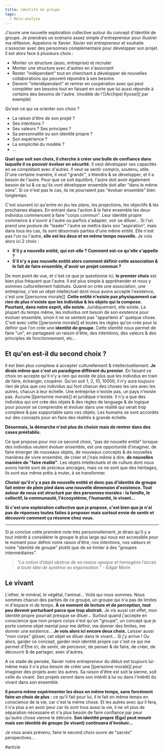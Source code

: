 ```yaml
---
title: identité de groupe
tags:
  - Meta-analyse
---
```

J'ouvre une nouvelle exploration collective autour du concept d'identité de groupe. Je prendrais un scénario assez simple d'entrepreneur pour illustrer ma réflexion.
Appelons-le Xavier. Xavier est entrepreneur et souhaite s'associer avec des personnes complémentaire pour développer son projet. Il est alors face à plusieurs choix :
- Monter un structure (asso, entreprise) et recruter
- Monter une structure avec d'autres en s'associant
- Rester "indépendant" tout en cherchant à développer de nouvelles collaborations qui peuvent répondre à ses besoins
- Devenir "interdépendant" et rentrer en coopération avec qui peut compléter ses besoins tout en faisant en sorte que lui aussi réponde à certains des besoins de l'autre. (modèle de l'[[Archipel Kyosei]] par exemple)

Qu'est-ce qui va orienter son choix ?
- La raison d'être de son projet ?
- Ses intentions ?
- Ses valeurs ? Ses principes ?
- Sa personnalité ou son identité propre ?
- Son expérience ?
- La simplicitié du modèle ?
- ...

**Quel que soit son choix, il cherche à créer une bulle de confiance dans laquelle il va pouvoir évoluer en sécurité.** Il veut développer ses capacités en se complétant avec d'autres. Il veut se sentir compris, soutenu, utile. D'une certaine manière, il veut "grandir", s'étendre & se développer, et il a besoin de l'autre. Pour que ce soit équilibré, l'autre doit avoir également besoin de lui & ce qu'ils vont développer ensemble doit aller "dans le même sens". Si ce n'est pas le cas, ils ne pourraient pas "évoluer ensemble" bien longtemps.

C'est souvent ici qu'entre en jeu les plans, les projections, les objectifs & les prochaines étapes. En entrant dans l'action & le faire ensemble les deux individus commencent à faire "corps commun". Leur identité propre commence à s'ouvrir à l'autre ou parfois s'adapter, voir se dilluer... Si l'un prend une posture de "leader" l'autre se mettra dans son "aspiration", mais dans tous les cas, ils sont désormais parties d'une même entité. Elle n'est pas l'un ou l'autre, **elle est les deux et en même temps nouvelle.**
Je vois alors ici 2 choix :
- **S'il y a nouvelle entité, qui est-elle ? Comment est-ce qu'elle s'appelle ?**
- **S'il n'y a pas nouvelle entité alors comment définir cette association & le fait de faire ensemble, d'avoir un projet commun ?**

De mon point de vue, et c'est ce que je questionne ici, **le premier choix** est bien plus fréquent que l'autre. Il est plus simple à appréhender et nous y sommes culturellement habitués. Quand on crée une association, une entreprise, c'est un objet intellectuel dont nous avons accepté l'existence, c'est une [[personne morale]]. **Cette entité n'existe pas physiquement car rien de plus n'existe que les individus & les objets qui la compose. Pourtant, dans notre esprit, elle existe.** Juridiquement, elle existe. La plupart du temps même, les individus ont besoin de son existence pour évoluer ensemble, sinon il ne se sentent pas "appartenir à" quelque chose. 
C'est avec cette [[personne morale]] et toutes les règles qu'on crée pour la définir que l'on crée une **identité de groupe**. Cette identité nous permet de faire "un", en partageant un raison d'être, des intentions, des valeurs & des principles de fonctionnement, etc...

## Et qu'en est-il du second choix ?
Il est bien plus complexe à accepter culturellement & intellectuellement. **Je dirais même que c'est un paradigme différent du premier**. En faisant ce choix on accepte qu'il n'y a rien qui existe de plus que les individus en train de faire, échanger, coopérer. Qu'on soit 1, 2, 10, 10000, il n'y aura toujours rien de plus que ces individus qui font chacun des choses les uns avec les autres, chacun à leur échelle. Une entreprise n'existe pas, un pays n'existe pas. Aucune [[personne morale]] et juridique n'existe. Il n'y a que des individus qui ont crée des objets & des règles de language & de logique pour pouvoir se comprendre et évoluer dans une réalité qui serait trop complexe & pas supportable sans ces objets. Les humains se sont accordés sur des concepts pour en faire des réalités à grande échelle.

**Désormais, la démarche n'est plus de choisir mais de rentrer dans des cases préétablis.**

Ce que propose pour moi ce second choix, "pas de nouvelle entité" lorsque des individus veulent évoluer ensemble, est une opportunité d'imaginer, de faire émerger de nouveaux objets, de nouveaux concepts & de nouvelles manières de vivre ensemble,  de créer et j'irais même à dire, **de nouvelles manière de "faire réalité"**.
Les objets intellectuels et de culture dont nous avons hérité sont de précieux ancrages, mais ce ne sont que des héritages, ils sont eux même prêts à muter, à se transformer.

**Choisir qu'il n'y a pas de nouvelle entité et donc pas d'identité de groupe fait entrer de plein pied dans une nouvelle dimension d'existence. Tout autour de nous est structuré par des personnes morales : la famille, le collectif, la communauté, l'écosystème, l'humanité, le vivant...**

**Si c'est une exploration collective que je propose, c'est bien que je n'ai pas de réponses toutes faites à proposer mais surtout envie de sentir et découvrir comment ça résonne chez vous.**

---

Si je conclue cette première note très personnellement, je dirais qu'il y a tout intérêt à considérer le groupe le plus large qui nous est accessible pour le moment pour définir notre raison d'être, nos intentions, nos valeurs et notre "identité de groupe" plutôt que de se limiter à des "groupes intermédiaires".

> "*La notion d’objet obstrue de sa masse opaque et homogène l’accès à toute idée de système ou organisation.*" - Edgar Morin

## Le vivant
L'ether, le minéral, le végétal, l'animal... Voilà qui nous sommes. Nous sommes chacun des parties de ce groupe, un groupe qui n'a pas de limites ni d'espace ni de temps. **À ce moment de lecture et de perception, tout peu devenir perturbant parce que trop abstrait.** Je vis aussi cet effet, mon identité propre pourrait presque se diluer... Surtout quand j'accepte en conscience que mon propre corps n'est qu'un "groupe", un concept que je porte comme objet mental pour me définir, me donner des limites, me donner une existence...
**Je vois alors ici encore deux choix.** Laisser aussi "mon corps" glisser, cet objet se diluer dans le vivant... Si j'y arrive ! Ou alors, garder ce concept, garder mon identité propre car c'est ce qui me permet d'Être ici, de sentir, de percevoir, de penser & de faire, de créer, de découvrir & de partager, avec d'autres.

A ce stade de pensée, Xavier notre entrepreneur du début est toujours lui-même mais il n'a plus besoin de créer une [[personne morale]] pour imaginer des projets avec les autres. Sa raison d'être est soit la sienne, soit celle du vivant. Ses projets seront dans son intérêt à lui ou dans l'intérêt du vivant dans son ensemble. 

**Il pourra même expérimenter les deux en même temps, sans forcément faire un choix de plus** : ce qu'il fait pour lui, il le fait en même temps en conscience de la vie, car c'est la même chose. Et les autres avec qui il fera, il n'a plus a en avoir peur car ils sont tous aussi la vie, il ne vit plus de séparation nécessaire et n'a plus besoin de faire confiance par peur qu'autre chose vienne le détruire. **Son identité propre (Ego) peut mourir mais son identité de groupe (le vivant) continuera d'évoluer...**

Je vous avais prévenu, faire le second choix ouvre de "sacrés" perspectives...

#article 
